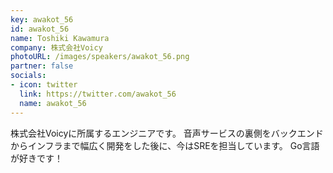 ```yaml
---
key: awakot_56
id: awakot_56
name: Toshiki Kawamura
company: 株式会社Voicy
photoURL: /images/speakers/awakot_56.png
partner: false
socials:
- icon: twitter
  link: https://twitter.com/awakot_56
  name: awakot_56
---
```

株式会社Voicyに所属するエンジニアです。
音声サービスの裏側をバックエンドからインフラまで幅広く開発をした後に、今はSREを担当しています。
Go言語が好きです！
